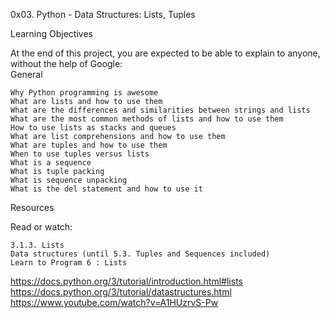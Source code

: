 0x03. Python - Data Structures: Lists, Tuples                                                                                                           
                                                                                                                                                        
Learning Objectives                                                                                                                                     
                                                                                                                                                        
At the end of this project, you are expected to be able to explain to anyone, without the help of Google:                                               
General                                                                                                                                                 
                                                                                                                                                        
    Why Python programming is awesome                                                                                                                   
    What are lists and how to use them                                                                                                                  
    What are the differences and similarities between strings and lists                                                                                 
    What are the most common methods of lists and how to use them                                                                                       
    How to use lists as stacks and queues                                                                                                               
    What are list comprehensions and how to use them                                                                                                    
    What are tuples and how to use them                                                                                                                 
    When to use tuples versus lists                                                                                                                     
    What is a sequence                                                                                                                                  
    What is tuple packing                                                                                                                               
    What is sequence unpacking                                                                                                                          
    What is the del statement and how to use it                                                                                                         
                                                                                                                                                        
Resources                                                                                                                                               
                                                                                                                                                        
Read or watch:                                                                                                                                          
                                                                                                                                                        
    3.1.3. Lists                                                                                                                                        
    Data structures (until 5.3. Tuples and Sequences included)                                                                                          
    Learn to Program 6 : Lists                                                                                                                          
                                                                                                                                                        
https://docs.python.org/3/tutorial/introduction.html#lists                                                                                              
https://docs.python.org/3/tutorial/datastructures.html                                                                                                  
https://www.youtube.com/watch?v=A1HUzrvS-Pw  

